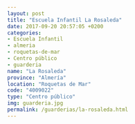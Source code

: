 ```yaml
---
layout: post
title: "Escuela Infantil La Rosaleda"
date: 2017-09-20 20:57:05 +0200
categories:
- Escuela Infantil
- almeria
- roquetas-de-mar
- Centro público
- guarderia
name: "La Rosaleda"
province: "Almería"
location: "Roquetas de Mar"
code: "4009022"
type: "Centro público"
img: guarderia.jpg
permalink: /guarderias/la-rosaleda.html
---
```

